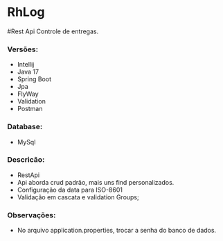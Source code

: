 # RhLog

#Rest Api Controle de entregas.

### Versões:
+ Intellij
+ Java 17
+ Spring Boot
+ Jpa
+ FlyWay
+ Validation 
+ Postman

### Database:
+ MySql

### Descricão:
+ RestApi
+ Api aborda crud padrão, mais uns find personalizados.
+ Configuração da data para ISO-8601
+ Validação em cascata e validation Groups;

### Observações:
+ No arquivo application.properties, trocar a senha do banco de dados.
